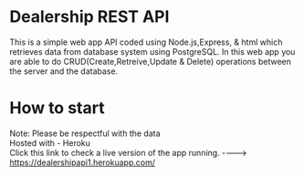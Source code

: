 # Dealership REST API
This is a simple web app API coded using Node.js,Express, & html which retrieves data from database system using PostgreSQL. In this web app you are able to do 
CRUD(Create,Retreive,Update & Delete) operations between the server and the database.
# How to start
Note: Please be respectful with the data  
Hosted with - Heroku  
Click this link to check a live version of the app running. ----> https://dealershipapi1.herokuapp.com/
